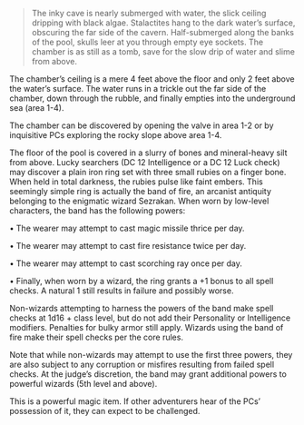 > The inky cave is nearly submerged with water, the slick ceiling dripping with black algae. Stalactites hang to the dark water’s surface, obscuring the far side of the cavern. Half-submerged along the banks of the pool, skulls leer at you through empty eye sockets. The chamber is as still as a tomb, save for the slow drip of water and slime from above.

The chamber’s ceiling is a mere 4 feet above the floor and only 2 feet above the water’s surface. The water runs in a trickle out the far side of the chamber, down through the rubble, and finally empties into the underground sea (area 1-4).

The chamber can be discovered by opening the valve in area 1-2 or by inquisitive PCs exploring the rocky slope above area 1-4.

The floor of the pool is covered in a slurry of bones and mineral-heavy silt from above. Lucky searchers (DC 12 Intelligence or a DC 12 Luck check) may discover a plain iron ring set with three small rubies on a finger bone. When held in total darkness, the rubies pulse like faint embers. This seemingly simple ring is actually the band of fire, an arcanist antiquity belonging to the enigmatic wizard Sezrakan. When worn by low-level characters, the band has the following powers:

• The wearer may attempt to cast magic missile thrice per day.

• The wearer may attempt to cast fire resistance twice per day.

• The wearer may attempt to cast scorching ray once per day.

• Finally, when worn by a wizard, the ring grants a +1 bonus to all spell checks. A natural 1 still results in failure and possibly worse.

Non-wizards attempting to harness the powers of the band make spell checks at 1d16 + class level, but do not add their Personality or Intelligence modifiers. Penalties for bulky armor still apply. Wizards using the band of fire make their spell checks per the core rules.

Note that while non-wizards may attempt to use the first three powers, they are also subject to any corruption or misfires resulting from failed spell checks. At the judge’s discretion, the band may grant additional powers to powerful wizards (5th level and above).

This is a powerful magic item. If other adventurers hear of the PCs’ possession of it, they can expect to be challenged.